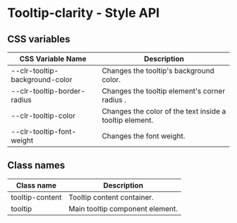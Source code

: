 # Tooltip-clarity - Style API
## CSS variables

| CSS Variable Name              | Description                                                        |
| ------------------------------ | ------------------------------------------------------------------ |
| --clr-tooltip-background-color | Changes the tooltip's background color.
| --clr-tooltip-border-radius    | Changes the tooltip element's corner radius .
| --clr-tooltip-color            | Changes the color of the text inside a tooltip element. 
| --clr-tooltip-font-weight      | Changes the font weight.

## Class names

| Class name                     | Description                              |
| ------------------------------ | ---------------------------------------- |
| tooltip-content                | Tooltip content container.               |
| tooltip                        | Main tooltip component element.          |